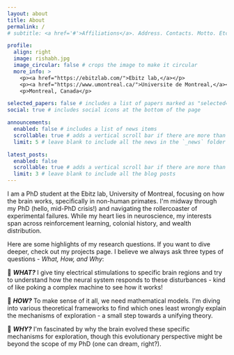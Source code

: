 ```yaml
---
layout: about
title: About
permalink: /
# subtitle: <a href='#'>Affiliations</a>. Address. Contacts. Motto. Etc.

profile:
  align: right
  image: rishabh.jpg
  image_circular: false # crops the image to make it circular
  more_info: >
    <p><a href="https://ebitzlab.com/">Ebitz lab,</a></p>
    <p><a href="https://www.umontreal.ca/">Universite de Montreal,</a></p>
    <p>Montreal, Canada</p>

selected_papers: false # includes a list of papers marked as "selected={true}"
social: true # includes social icons at the bottom of the page

announcements:
  enabled: false # includes a list of news items
  scrollable: true # adds a vertical scroll bar if there are more than 3 news items
  limit: 5 # leave blank to include all the news in the `_news` folder

latest_posts:
  enabled: false
  scrollable: true # adds a vertical scroll bar if there are more than 3 new posts items
  limit: 3 # leave blank to include all the blog posts
---
```


I am a PhD student at the <span class="highlighted">Ebitz lab, University of Montreal</span>, focusing on how the brain works, specifically in non-human primates. I'm midway through my PhD (hello, mid-PhD crisis!) and navigating the rollercoaster of experimental failures. While my heart lies in neuroscience, my interests span across reinforcement learning, colonial history, and wealth distribution.

Here are some highlights of my research questions. If you want to dive deeper, check out my projects page. I believe we always ask three types of questions - _<span class="highlighted">What, How, and Why</span>_:

🧠 **_<span class="highlighted" >WHAT?</span>_** I give tiny electrical stimulations to specific brain regions and try to understand how the neural system responds to these disturbances - kind of like poking a complex machine to see how it works!

🧠 **_<span class="highlighted">HOW?</span>_** To make sense of it all, we need mathematical models. I'm diving into various theoretical frameworks to find which ones least wrongly explain the mechanisms of exploration - a small step towards a unifying theory.

🧠 **_<span class="highlighted">WHY?</span>_** I'm fascinated by why the brain evolved these specific mechanisms for exploration, though this evolutionary perspective might be beyond the scope of my PhD (one can dream, right?).

